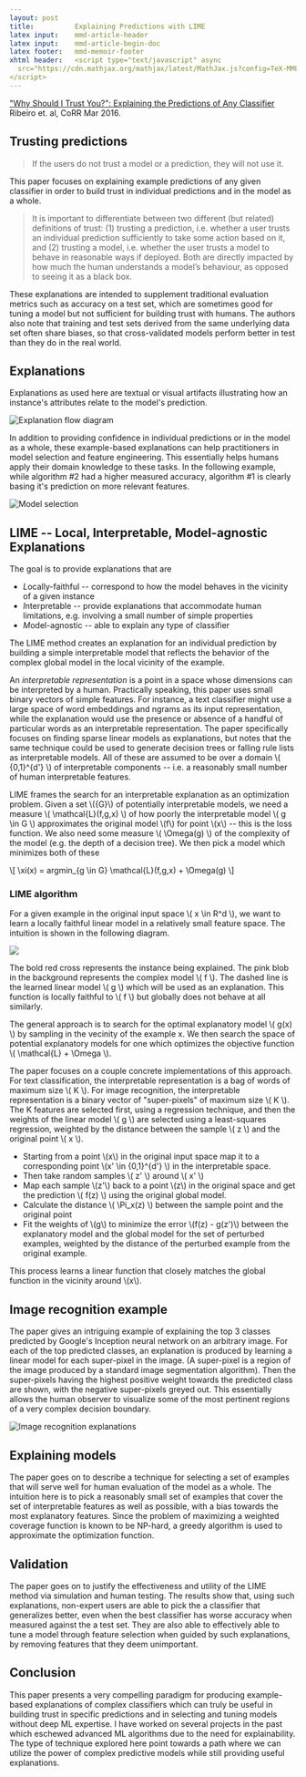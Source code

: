 ```yaml
---
layout: post
title:          Explaining Predictions with LIME
latex input:    mmd-article-header  
latex input:    mmd-article-begin-doc  
latex footer:   mmd-memoir-footer  
xhtml header:   <script type="text/javascript" async
  src="https://cdn.mathjax.org/mathjax/latest/MathJax.js?config=TeX-MML-AM_CHTML">
</script>
---
```


["Why Should I Trust You?": Explaining the Predictions of Any Classifier](http://arxiv.org/abs/1602.04938) Ribeiro et. al, CoRR Mar 2016.

## Trusting predictions

>If the users do not trust a model or a prediction, they will not use it.

This paper focuses on explaining example predictions of any given classifier in order to build trust in individual predictions and in the model as a whole.

>It is important to differentiate between two different (but related) definitions of trust: (1) trusting a prediction, i.e. whether a user trusts an individual prediction sufficiently to take some action based on it, and (2) trusting a model, i.e. whether the user trusts a model to behave in reasonable ways if deployed. Both are directly impacted by how much the human understands a model’s behaviour, as opposed to seeing it as a black box. 

These explanations are intended to supplement traditional evaluation metrics such as accuracy on a test set, which are sometimes good for tuning a model but not sufficient for building trust with humans.  The authors also note that training and test sets derived from the same underlying data set often share biases, so that cross-validated models perform better in test than they do in the real world.

## Explanations

Explanations as used here are textual or visual artifacts illustrating how an instance's attributes relate to the model's prediction.

![Explanation flow diagram](/images/explanations-1.png)

In addition to providing confidence in individual predictions or in the model as a whole, these example-based explanations can help practitioners in model selection and feature engineering.  This essentially helps humans apply their domain knowledge to these tasks.  In the following example, while algorithm #2 had a higher measured accuracy, algorithm #1 is clearly basing it's prediction on more relevant features.

![Model selection](/images/explanations-2.png)

## LIME -- Local, Interpretable, Model-agnostic Explanations

The goal is to provide explanations that are

* *L*ocally-faithful -- correspond to how the model behaves in the vicinity of a given instance
* *I*nterpretable -- provide explanations that accommodate human limitations, e.g. involving a small number of simple properties
* *M*odel-agnostic -- able to explain any type of classifier

The LIME method creates an explanation for an individual prediction by building a simple interpretable model that reflects the behavior of the complex global model in the local vicinity of the example.

An *interpretable representation* is a point in a space whose dimensions can be interpreted by a human.  Practically speaking, this paper uses small binary vectors of simple features.  For instance, a text classifier might use a large space of word embeddings and ngrams as its input representation, while the explanation would use the presence or absence of a handful of particular words as an interpretable representation.  The paper specifically focuses on finding sparse linear models as explanations, but notes that the same technique could be used to generate decision trees or falling rule lists as interpretable models.  All of these are assumed to be over a domain \\( \{0,1\}^{d'} \\) of interpretable components -- i.e. a reasonably small number of human interpretable features.

LIME frames the search for an interpretable explanation as an optimization problem.  Given a set \\({G}\\) of potentially interpretable models, we need a measure \\( \mathcal{L}(f,g,x) \\) of how poorly the interpretable model \\( g \in G \\) approximates the original model \\(f\\) for point \\(x\\) -- this is the loss function.  We also need some measure \\( \Omega(g) \\) of the complexity of the model (e.g. the depth of a decision tree).  We then pick a model which minimizes both of these

\\[
  \xi(x) = argmin_{g \in G} \mathcal{L}(f,g,x) + \Omega(g)
\\]

### LIME algorithm

For a given example in the original input space \\( x \in R^d \\), we want to learn a locally faithful linear model in a relatively small feature space.  The intuition is shown in the following diagram.

![](/images/explanations-3.png)

The bold red cross represents the instance being explained.  The pink blob in the background represents the complex model \\( f \\).  The dashed line is the learned linear model \\( g \\) which will be used as an explanation.  This function is locally faithful to \\( f \\) but globally does not behave at all similarly.

The general approach is to search for the optimal explanatory model \\( g(x) \\) by sampling in the vecinity of the example x.  We then search the space of potential explanatory models for one which optimizes the objective function \\( \mathcal{L} + \Omega \\).

The paper focuses on a couple concrete implementations of this approach.  For text classification, the interpretable representation is a bag of words of maximum size \\( K \\).  For image recognition, the interpretable representation is a binary vector of "super-pixels" of maximum size \\( K \\).  The K features are selected first, using a regression technique, and then the weights of the linear model \\( g \\) are selected using a least-squares regression, weighted by the distance between the sample \\( z \\) and the original point \\( x \\). 

* Starting from a point \\(x\\) in the original input space map it to a corresponding point \\(x' \in {0,1}^{d'} \\) in the interpretable space.
* Then take random samples \\( z' \\) around \\( x' \\)
* Map each sample \\(z'\\) back to a point \\(z\\) in the original space and get the prediction \\( f(z) \\) using the original global model.
* Calculate the distance \\( \Pi_x(z) \\) between the sample point and the original point
* Fit the weights of \\(g\\) to minimize the error \\(f(z) - g(z')\\) between the explanatory model and the global model for the set of perturbed examples, weighted by the distance of the perturbed example from the original example.

This process learns a linear function that closely matches the global function in the vicinity around \\(x\\).

## Image recognition example

The paper gives an intriguing example of explaining the top 3 classes predicted by Google's Inception neural network on an arbitrary image.  For each of the top predicted classes, an explanation is produced by learning a linear model for each super-pixel in the image. (A super-pixel is a region of the image produced by a standard image segmentation algorithm).  Then the super-pixels having the highest positive weight towards the predicted class are shown, with the negative super-pixels greyed out.  This essentially allows the human observer to visualize some of the most pertinent regions of a very complex decision boundary.

![Image recognition explanations](/images/explanations-4.png)

## Explaining models

The paper goes on to describe a technique for selecting a set of examples that will serve well for human evaluation of the model as a whole.  The intuition here is to pick a reasonably small set of examples that cover the set of interpretable features as well as possible, with a bias towards the most explanatory features.  Since the problem of maximizing a weighted coverage function is known to be NP-hard, a greedy algorithm is used to approximate the optimization function.

## Validation

The paper goes on to justify the effectiveness and utility of the LIME method via simulation and human testing.  The results show that, using such explanations, non-expert users are able to pick the a classifier that generalizes better, even when the best classifier has worse accuracy when measured against the a test set.  They are also able to effectively able to tune a model through feature selection when guided by such explanations, by removing features that they deem unimportant.

## Conclusion

This paper presents a very compelling paradigm for producing example-based explanations of complex classifiers which can truly be useful in building trust in specific predictions and in selecting and tuning models without deep ML expertise.  I have worked on several projects in the past which eschewed advanced ML algorithms due to the need for explainability.  The type of technique explored here point towards a path where we can utilize the power of complex predictive models while still providing useful explanations.
